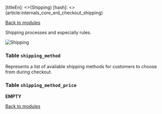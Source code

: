 [titleEn]: <>(Shipping)
[hash]: <>(article:internals_core_erd_checkout_shipping)

[Back to modules](./../10-modules.md)

Shipping processes and especially rules.

![Shipping](./dist/erd-shopware-core-checkout-shipping.png)


### Table `shipping_method`

Represents a list of available shipping methods for customers to choose from during checkout.


### Table `shipping_method_price`

__EMPTY__


[Back to modules](./../10-modules.md)
